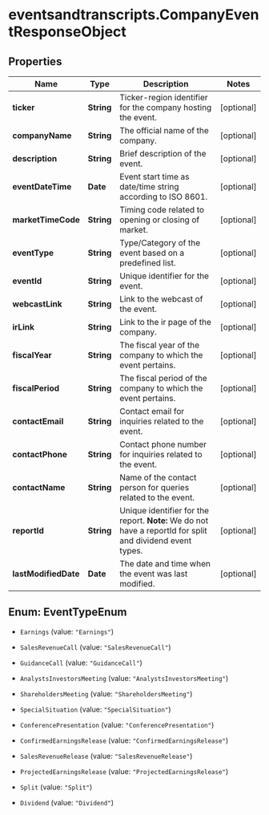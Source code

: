 # eventsandtranscripts.CompanyEventResponseObject

## Properties

Name | Type | Description | Notes
------------ | ------------- | ------------- | -------------
**ticker** | **String** | Ticker-region identifier for the company hosting the event. | [optional] 
**companyName** | **String** | The official name of the company. | [optional] 
**description** | **String** | Brief description of the event. | [optional] 
**eventDateTime** | **Date** | Event start time as date/time string according to ISO 8601. | [optional] 
**marketTimeCode** | **String** | Timing code related to opening or closing of market. | [optional] 
**eventType** | **String** | Type/Category of the event based on a predefined list. | [optional] 
**eventId** | **String** | Unique identifier for the event. | [optional] 
**webcastLink** | **String** | Link to the webcast of the event. | [optional] 
**irLink** | **String** | Link to the ir page of the company. | [optional] 
**fiscalYear** | **String** | The fiscal year of the company to which the event pertains. | [optional] 
**fiscalPeriod** | **String** | The fiscal period of the company to which the event pertains. | [optional] 
**contactEmail** | **String** | Contact email for inquiries related to the event. | [optional] 
**contactPhone** | **String** | Contact phone number for inquiries related to the event. | [optional] 
**contactName** | **String** | Name of the contact person for queries related to the event. | [optional] 
**reportId** | **String** | Unique identifier for the report.    **Note:** We do not have a reportId for split and dividend event types.  | [optional] 
**lastModifiedDate** | **Date** | The date and time when the event was last modified. | [optional] 



## Enum: EventTypeEnum


* `Earnings` (value: `"Earnings"`)

* `SalesRevenueCall` (value: `"SalesRevenueCall"`)

* `GuidanceCall` (value: `"GuidanceCall"`)

* `AnalystsInvestorsMeeting` (value: `"AnalystsInvestorsMeeting"`)

* `ShareholdersMeeting` (value: `"ShareholdersMeeting"`)

* `SpecialSituation` (value: `"SpecialSituation"`)

* `ConferencePresentation` (value: `"ConferencePresentation"`)

* `ConfirmedEarningsRelease` (value: `"ConfirmedEarningsRelease"`)

* `SalesRevenueRelease` (value: `"SalesRevenueRelease"`)

* `ProjectedEarningsRelease` (value: `"ProjectedEarningsRelease"`)

* `Split` (value: `"Split"`)

* `Dividend` (value: `"Dividend"`)





